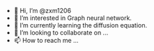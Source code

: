- 👋 Hi, I’m @zxm1206
- 👀 I’m interested in Graph neural network.
- 🌱 I’m currently learning the diffusion equation.
- 💞️ I’m looking to collaborate on ...
- 📫 How to reach me ...

<!---
zxm1206/zxm1206 is a ✨ special ✨ repository because its `README.md` (this file) appears on your GitHub profile.
You can click the Preview link to take a look at your changes.
--->
